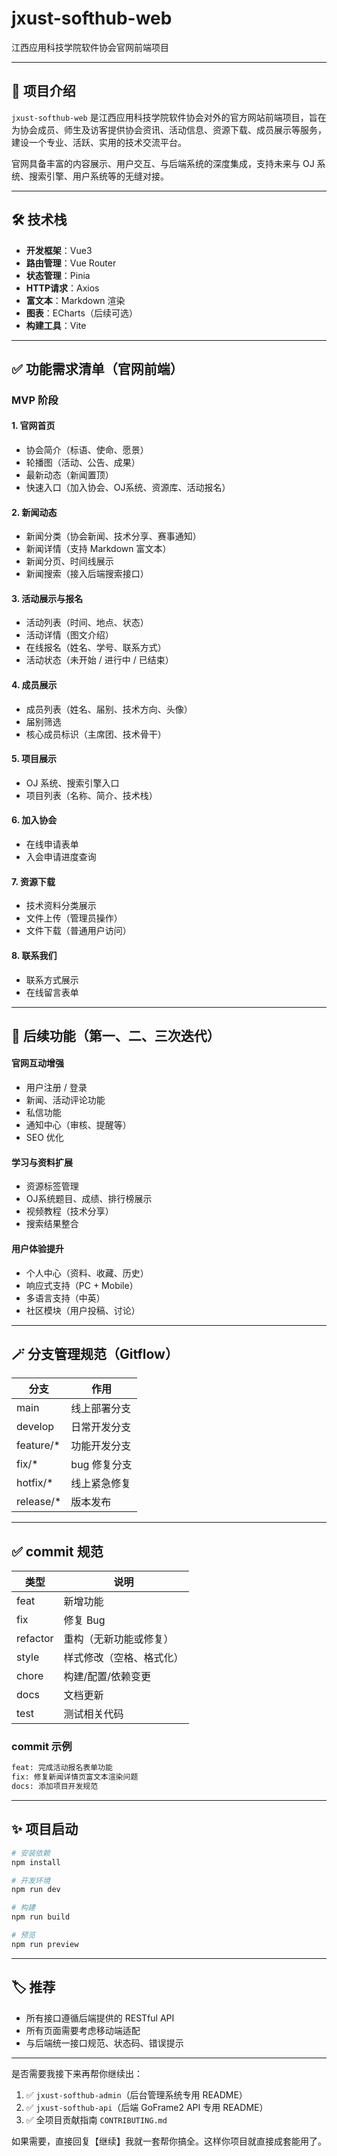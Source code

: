
# jxust-softhub-web

江西应用科技学院软件协会官网前端项目

---

## 📌 项目介绍

`jxust-softhub-web` 是江西应用科技学院软件协会对外的官方网站前端项目，旨在为协会成员、师生及访客提供协会资讯、活动信息、资源下载、成员展示等服务，建设一个专业、活跃、实用的技术交流平台。

官网具备丰富的内容展示、用户交互、与后端系统的深度集成，支持未来与 OJ 系统、搜索引擎、用户系统等的无缝对接。

---

## 🛠 技术栈

- **开发框架**：Vue3
- **路由管理**：Vue Router
- **状态管理**：Pinia
- **HTTP请求**：Axios
- **富文本**：Markdown 渲染
- **图表**：ECharts（后续可选）
- **构建工具**：Vite

---

## ✅ 功能需求清单（官网前端）

### MVP 阶段

#### 1. 官网首页
- 协会简介（标语、使命、愿景）
- 轮播图（活动、公告、成果）
- 最新动态（新闻置顶）
- 快速入口（加入协会、OJ系统、资源库、活动报名）

#### 2. 新闻动态
- 新闻分类（协会新闻、技术分享、赛事通知）
- 新闻详情（支持 Markdown 富文本）
- 新闻分页、时间线展示
- 新闻搜索（接入后端搜索接口）

#### 3. 活动展示与报名
- 活动列表（时间、地点、状态）
- 活动详情（图文介绍）
- 在线报名（姓名、学号、联系方式）
- 活动状态（未开始 / 进行中 / 已结束）

#### 4. 成员展示
- 成员列表（姓名、届别、技术方向、头像）
- 届别筛选
- 核心成员标识（主席团、技术骨干）

#### 5. 项目展示
- OJ 系统、搜索引擎入口
- 项目列表（名称、简介、技术栈）

#### 6. 加入协会
- 在线申请表单
- 入会申请进度查询

#### 7. 资源下载
- 技术资料分类展示
- 文件上传（管理员操作）
- 文件下载（普通用户访问）

#### 8. 联系我们
- 联系方式展示
- 在线留言表单

---

## 🔄 后续功能（第一、二、三次迭代）

#### 官网互动增强
- 用户注册 / 登录
- 新闻、活动评论功能
- 私信功能
- 通知中心（审核、提醒等）
- SEO 优化

#### 学习与资料扩展
- 资源标签管理
- OJ系统题目、成绩、排行榜展示
- 视频教程（技术分享）
- 搜索结果整合

#### 用户体验提升
- 个人中心（资料、收藏、历史）
- 响应式支持（PC + Mobile）
- 多语言支持（中英）
- 社区模块（用户投稿、讨论）

---

## 🪄 分支管理规范（Gitflow）

| 分支 | 作用 |
|------|------|
| main | 线上部署分支 |
| develop | 日常开发分支 |
| feature/* | 功能开发分支 |
| fix/* | bug 修复分支 |
| hotfix/* | 线上紧急修复 |
| release/* | 版本发布 |

---

## ✅ commit 规范

| 类型 | 说明 |
|------|------|
| feat | 新增功能 |
| fix | 修复 Bug |
| refactor | 重构（无新功能或修复） |
| style | 样式修改（空格、格式化） |
| chore | 构建/配置/依赖变更 |
| docs | 文档更新 |
| test | 测试相关代码 |

### commit 示例
```bash
feat: 完成活动报名表单功能
fix: 修复新闻详情页富文本渲染问题
docs: 添加项目开发规范
```

---

## ✨ 项目启动

```bash
# 安装依赖
npm install

# 开发环境
npm run dev

# 构建
npm run build

# 预览
npm run preview
```

---

## 🏷 推荐

- 所有接口遵循后端提供的 RESTful API
- 所有页面需要考虑移动端适配
- 与后端统一接口规范、状态码、错误提示

---

是否需要我接下来再帮你继续出：
1. ✅ `jxust-softhub-admin`（后台管理系统专用 README）  
2. ✅ `jxust-softhub-api`（后端 GoFrame2 API 专用 README）  
3. ✅ 全项目贡献指南 `CONTRIBUTING.md`  

如果需要，直接回复【继续】我就一套帮你搞全。这样你项目就直接成套能用了。